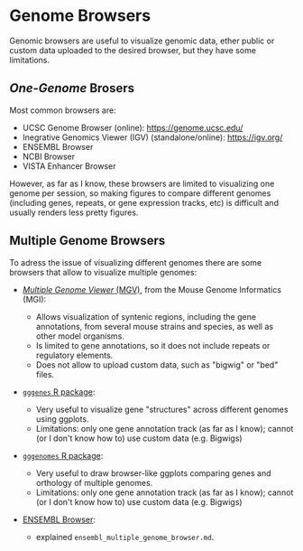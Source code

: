 # Genome Browsers

Genomic browsers are useful to visualize genomic data, ether public or custom data uploaded to the desired browser, but they have some limitations.

## _One-Genome_ Brosers

Most common browsers are:

- UCSC Genome Browser (online): https://genome.ucsc.edu/
- Inegrative Genomics Viewer (IGV) (standalone/online): https://igv.org/
- ENSEMBL Browser
- NCBI Browser
- VISTA Enhancer Browser

However, as far as I know, these browsers are limited to visualizing one genome per session, so making figures to compare different genomes (including genes, repeats, or gene expression tracks, etc) is difficult and usually renders less pretty figures. 

## Multiple Genome Browsers

To adress the issue of visualizing different genomes there are some browsers that allow to visualize multiple genomes:

* [*Multiple Genome Viewer* (MGV)](http://www.informatics.jax.org/mgv/), from the Mouse Genome Informatics (MGI):
 
   + Allows visualization of syntenic regions, including the gene annotations, from several mouse strains and species, as well as other model organisms.
   + Is limited to gene annotations, so it does not include repeats or regulatory elements. 
   + Does not allow to upload custom data, such as "bigwig" or "bed" files. 

* [`gggenes` R package](https://github.com/wilkox/gggenes/):

   + Very useful to visualize gene "structures" across different genomes using ggplots.
   + Limitations: only one gene annotation track (as far as I know);  cannot (or I don't know how to) use custom data (e.g. Bigwigs)

* [`gggenomes` R package](https://github.com/thackl/gggenomes): 

   + Very useful to draw browser-like ggplots comparing genes and orthology of multiple genomes. 
   + Limitations: only one gene annotation track (as far as I know);  cannot (or I don't know how to) use custom data (e.g. Bigwigs)

* [ENSEMBL Browser]():

   + explained `ensembl_multiple_genome_browser.md`.
